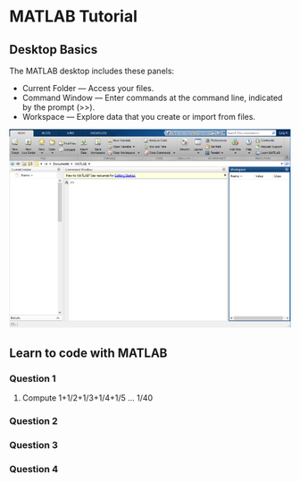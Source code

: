 # MATLAB Tutorial

## Desktop Basics
The MATLAB desktop includes these panels:
- Current Folder — Access your files.
- Command Window — Enter commands at the command line, indicated by the prompt (>>).
- Workspace — Explore data that you create or import from files.

![](https://github.com/jack1012/NA2018Spring/blob/master/0227/desktop.png)


## Learn to code with MATLAB
### Question 1 
1. Compute 1+1/2+1/3+1/4+1/5 ... 1/40


### Question 2

### Question 3

### Question 4

